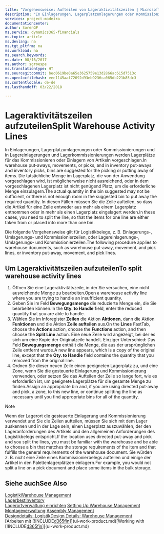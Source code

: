 ```yaml
---
title: "Vorgehensweise: Aufteilen von Lageraktivitätszeilen | Microsoft Docs"
description: "In Einlagerungen, Lagerplatzumlagerungen oder Kommissionierungen und in Lagereinlagerungen und Lagerkommissionierungen werden Lagerplätze für das Kommissionieren oder Einlagern von Artikeln vorgeschlagen. Die tatsächliche Menge im Lagerplatz, die von der Anwendung vorgeschlagen wird, ist möglicherweise nicht ausreichend, oder in dem vorgeschlagenen Lagerplatz ist nicht genügend Platz, um die erforderliche Menge einzulagern. In diesen Fällen müssen Sie die Zeile aufteilen, so dass die Artikel für eine Zeile entweder aus mehr als einem Lagerplatz entnommen oder in mehr als einen Lagerplatz eingelagert werden."
services: project-madeira
documentationcenter: 
author: SorenGP
ms.service: dynamics365-financials
ms.topic: article
ms.devlang: na
ms.tgt_pltfrm: na
ms.workload: na
ms.search.keywords: 
ms.date: 08/16/2017
ms.author: sgroespe
ms.translationtype: HT
ms.sourcegitcommit: bec0619be0a65e3625759e13d2866ac615d7513c
ms.openlocfilehash: eee1145aaf72092d93eb9236ca065db221b85dc3
ms.contentlocale: de-de
ms.lasthandoff: 03/22/2018

---
```

# <a name="split-warehouse-activity-lines"></a><span data-ttu-id="6f137-105">Lageraktivitätszeilen aufzuteilen</span><span class="sxs-lookup"><span data-stu-id="6f137-105">Split Warehouse Activity Lines</span></span>
<span data-ttu-id="6f137-106">In Einlagerungen, Lagerplatzumlagerungen oder Kommissionierungen und in Lagereinlagerungen und Lagerkommissionierungen werden Lagerplätze für das Kommissionieren oder Einlagern von Artikeln vorgeschlagen.</span><span class="sxs-lookup"><span data-stu-id="6f137-106">In warehouse put-aways, movements, or picks, and in inventory put-aways and inventory picks, bins are suggested for the picking or putting away of items.</span></span> <span data-ttu-id="6f137-107">Die tatsächliche Menge im Lagerplatz, die von der Anwendung vorgeschlagen wird, ist möglicherweise nicht ausreichend, oder in dem vorgeschlagenen Lagerplatz ist nicht genügend Platz, um die erforderliche Menge einzulagern.</span><span class="sxs-lookup"><span data-stu-id="6f137-107">The actual quantity in the bin suggested may not be sufficient, or there is not enough room in the suggested bin to put away the required quantity.</span></span> <span data-ttu-id="6f137-108">In diesen Fällen müssen Sie die Zeile aufteilen, so dass die Artikel für eine Zeile entweder aus mehr als einem Lagerplatz entnommen oder in mehr als einen Lagerplatz eingelagert werden.</span><span class="sxs-lookup"><span data-stu-id="6f137-108">In these cases, you need to split the line, so that the items for one line are either taken from or placed into more than one bin.</span></span>  

<span data-ttu-id="6f137-109">Die folgende Vorgehensweise gilt für Logistikbelege, z. B. Einlagerungs-, Umlagerungs- und Kommissionierzeilen, oder Lagereinlagerungs-, Umlagerungs- und Kommissionierzeilen.</span><span class="sxs-lookup"><span data-stu-id="6f137-109">The following procedure applies to warehouse documents, such as warehouse put-away, movement, and pick lines, or inventory put-away, movement, and pick lines.</span></span>  

## <a name="to-split-warehouse-activity-lines"></a><span data-ttu-id="6f137-110">Um Lageraktivitätszeilen aufzuteilen</span><span class="sxs-lookup"><span data-stu-id="6f137-110">To split warehouse activity lines</span></span>  
1.  <span data-ttu-id="6f137-111">Öffnen Sie eine Lageraktivitätszeile, in der Sie versuchen, eine nicht ausreichende Menge zu bearbeiten.</span><span class="sxs-lookup"><span data-stu-id="6f137-111">Open a warehouse activity line where you are trying to handle an insufficient quantity.</span></span>  
2.  <span data-ttu-id="6f137-112">Geben Sie im Feld **Bewegungsmenge** die reduzierte Menge ein, die Sie bearbeiten können.</span><span class="sxs-lookup"><span data-stu-id="6f137-112">In the **Qty. to Handle** field, enter the reduced quantity that you are able to handle.</span></span>  
3.  <span data-ttu-id="6f137-113">Wählen Sie im Inforegister **Zeilen** die Aktion **Aktionen**, dann die Aktion **Funktionen** und die Aktion **Zeile aufteilen** aus.</span><span class="sxs-lookup"><span data-stu-id="6f137-113">On the **Lines** FastTab, choose the **Actions** action, choose the **Functions** action, and then choose the **Split Line** action.</span></span> <span data-ttu-id="6f137-114">Eine neue Zeile wird angezeigt, bei der es sich um eine Kopie der Originalzeile handelt. Einziger Unterschied: Das Feld **Bewegungsmenge** enthält die Menge, die aus der ursprünglichen Zeile entfernt wurde.</span><span class="sxs-lookup"><span data-stu-id="6f137-114">A new line appears, which is a copy of the original line, except that the **Qty. to Handle** field contains the quantity that you removed from the original line.</span></span>  
4.  <span data-ttu-id="6f137-115">Ordnen Sie dieser neuen Zeile einen geeigneten Lagerplatz zu, und eine Zone, wenn Sie die gesteuerte Einlagerung und Kommissionierung verwenden, oder setzen Sie das Aufteilen der Zeile so lange fort, wie es erforderlich ist, um geeignete Lagerplätze für die gesamte Menge zu finden.</span><span class="sxs-lookup"><span data-stu-id="6f137-115">Assign an appropriate bin and, if you are using directed put-away and pick, a zone, to this new line, or continue splitting the line as necessary until you find appropriate bins for all of the quantity.</span></span>  

> [!NOTE]  
>  <span data-ttu-id="6f137-116">Wenn der Lagerort die gesteuerte Einlagerung und Kommissionierung verwendet und Sie die Zeilen aufteilen, müssen Sie sich mit dem Lager auskennen und in der Lage sein, einen Lagerplatz auszuwählen, der den Lageranforderungen des Artikels und den allgemeinen Anforderungen des Logistikbelegs entspricht.</span><span class="sxs-lookup"><span data-stu-id="6f137-116">If the location uses directed put-away and pick and you split the lines, you must be familiar with the warehouse and be able to choose a bin that matches the storage requirements of the item and that fulfills the general requirements of the warehouse document.</span></span> <span data-ttu-id="6f137-117">Sie würden z. B. nicht eine Zeile eines Kommissionierbelegs aufteilen und einige der Artikel in den Palettenlagerplätzen einlagern.</span><span class="sxs-lookup"><span data-stu-id="6f137-117">For example, you would not split a line on a pick document and place some items in the bulk storage.</span></span>  

## <a name="see-also"></a><span data-ttu-id="6f137-118">Siehe auch</span><span class="sxs-lookup"><span data-stu-id="6f137-118">See Also</span></span>  
[<span data-ttu-id="6f137-119">Logistik</span><span class="sxs-lookup"><span data-stu-id="6f137-119">Warehouse Management</span></span>](warehouse-manage-warehouse.md)  
[<span data-ttu-id="6f137-120">Lagerbest</span><span class="sxs-lookup"><span data-stu-id="6f137-120">Inventory</span></span>](inventory-manage-inventory.md)  
<span data-ttu-id="6f137-121">[Lagerortverwaltung einrichten](warehouse-setup-warehouse.md)   </span><span class="sxs-lookup"><span data-stu-id="6f137-121">[Setting Up Warehouse Management](warehouse-setup-warehouse.md)   </span></span>  
<span data-ttu-id="6f137-122">[Montageverwaltung](assembly-assemble-items.md)  </span><span class="sxs-lookup"><span data-stu-id="6f137-122">[Assembly Management](assembly-assemble-items.md)  </span></span>  
[<span data-ttu-id="6f137-123">Designdetails: Logistik</span><span class="sxs-lookup"><span data-stu-id="6f137-123">Design Details: Warehouse Management</span></span>](design-details-warehouse-management.md)  
<span data-ttu-id="6f137-124">[Arbeiten mit [!INCLUDE[d365fin](includes/d365fin_md.md)]](ui-work-product.md)</span><span class="sxs-lookup"><span data-stu-id="6f137-124">[Working with [!INCLUDE[d365fin](includes/d365fin_md.md)]](ui-work-product.md)</span></span>

